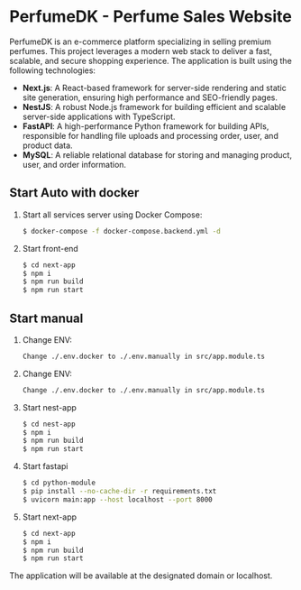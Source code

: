 # PerfumeDK - Perfume Sales Website

PerfumeDK is an e-commerce platform specializing in selling premium perfumes. This project leverages a modern web stack to deliver a fast, scalable, and secure shopping experience. The application is built using the following technologies:

- **Next.js**: A React-based framework for server-side rendering and static site generation, ensuring high performance and SEO-friendly pages.
- **NestJS**: A robust Node.js framework for building efficient and scalable server-side applications with TypeScript.
- **FastAPI**: A high-performance Python framework for building APIs, responsible for handling file uploads and processing order, user, and product data.
- **MySQL**: A reliable relational database for storing and managing product, user, and order information.

## Start Auto with docker

1. Start all services server using Docker Compose:

   ```bash
   $ docker-compose -f docker-compose.backend.yml -d
   ```

2. Start front-end

   ```bash
   $ cd next-app
   $ npm i
   $ npm run build
   $ npm run start
   ```
## Start manual
1. Change ENV:

   ```bash
   Change ./.env.docker to ./.env.manually in src/app.module.ts
   ```

1. Change ENV:

   ```bash
   Change ./.env.docker to ./.env.manually in src/app.module.ts
   ```
2. Start nest-app

   ```bash
   $ cd nest-app
   $ npm i
   $ npm run build
   $ npm run start
   ```
3. Start fastapi

   ```bash
   $ cd python-module
   $ pip install --no-cache-dir -r requirements.txt   
   $ uvicorn main:app --host localhost --port 8000
   ```

4. Start next-app

   ```bash
   $ cd next-app
   $ npm i
   $ npm run build
   $ npm run start
   ```

The application will be available at the designated domain or localhost.

